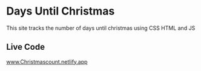 # Days Until Christmas
This site tracks the number of days until christmas using CSS HTML and JS
## Live Code
www.Christmascount.netlify.app
